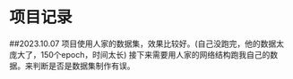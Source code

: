 # 项目记录
##2023.10.07
项目使用人家的数据集，效果比较好。(自己没跑完，他的数据太庞大了，150个epoch，时间太长)
接下来需要用人家的网络结构跑我自己的数据。来判断是否是数据集制作有误。